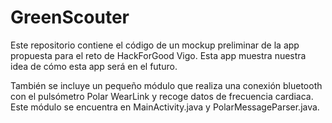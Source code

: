 # GreenScouter

Este repositorio contiene el código de un mockup preliminar de la app propuesta para el reto de HackForGood Vigo. Esta app muestra nuestra idea de cómo esta app será en el futuro.

También se incluye un pequeño módulo que realiza una conexión bluetooth con el pulsómetro Polar WearLink y recoge datos de frecuencia cardiaca. Este módulo se encuentra en MainActivity.java y PolarMessageParser.java.
